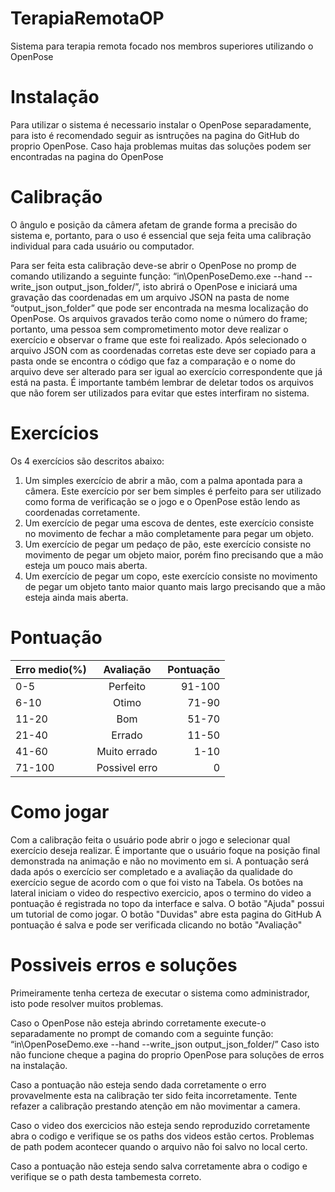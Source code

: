 # TerapiaRemotaOP
Sistema para terapia remota focado nos membros superiores utilizando o OpenPose

# Instalação
Para utilizar o sistema é necessario instalar o OpenPose separadamente, para isto é recomendado seguir as isntruções na pagina do GitHub do proprio OpenPose.
Caso haja problemas muitas das soluções podem ser encontradas na pagina do OpenPose

# Calibração
O ângulo e posição da câmera afetam de grande forma a precisão do sistema e, portanto, para o uso é essencial que seja feita uma calibração individual para cada usuário ou computador.

Para ser feita esta calibração deve-se abrir o OpenPose no promp de comando utilizando a seguinte função: “in\OpenPoseDemo.exe --hand --write_json output_json_folder/”, isto abrirá o OpenPose e iniciará uma gravação das coordenadas em um arquivo JSON na pasta de nome “output_json_folder” que pode ser encontrada na mesma localização do OpenPose. Os arquivos gravados terão como nome o número do frame; portanto, uma pessoa sem comprometimento motor deve realizar o exercício e observar o frame que este foi realizado. Após selecionado o arquivo JSON com as coordenadas corretas este deve ser copiado para a pasta onde se encontra o código que faz a comparação e o nome do arquivo deve ser alterado para ser igual ao exercício correspondente que já está na pasta. É importante também lembrar de deletar todos os arquivos que não forem ser utilizados para evitar que estes interfiram no sistema.

# Exercícios
Os 4 exercícios são descritos abaixo:
1.	Um simples exercício de abrir a mão, com a palma apontada para a câmera. Este exercício por ser bem simples é perfeito para ser utilizado como forma de verificação se o jogo e o OpenPose estão lendo as coordenadas corretamente.
2.	Um exercício de pegar uma escova de dentes, este exercício consiste no movimento de fechar a mão completamente para pegar um objeto.
3.	Um exercício de pegar um pedaço de pão, este exercício consiste no movimento de pegar um objeto maior, porém fino precisando que a mão esteja um pouco mais aberta.
4.	Um exercício de pegar um copo, este exercício consiste no movimento de pegar um objeto tanto maior quanto mais largo precisando que a mão esteja ainda mais aberta.

# Pontuação
| Erro medio(%) | Avaliação | Pontuação |
| :---          |     :---:      |          ---: |
| 0-5           | Perfeito       | 91-100        |
| 6-10          | Otimo          | 71-90         |
| 11-20         | Bom            | 51-70         |
| 21-40         | Errado         | 11-50         |
| 41-60         | Muito errado   | 1-10          |
| 71-100        | Possivel erro  | 0             |

# Como jogar
Com a calibração feita o usuário pode abrir o jogo e selecionar qual exercício deseja realizar. É importante que o usuário foque na posição final demonstrada na animação e não no movimento em si. A pontuação será dada após o exercício ser completado e a avaliação da qualidade do exercício segue de acordo com o que foi visto na Tabela.
Os botões na lateral iniciam o video do respectivo exercicio, apos o termino do video a pontuação é registrada no topo da interface e salva.
O botão "Ajuda" possui um tutorial de como jogar.
O botão "Duvidas" abre esta pagina do GitHub
A pontuação é salva e pode ser verificada clicando no botão "Avaliação"

# Possiveis erros e soluções
Primeiramente tenha certeza de executar o sistema como administrador, isto pode resolver muitos problemas.

Caso o OpenPose não esteja abrindo corretamente execute-o separadamente no prompt de comando com a seguinte função: “in\OpenPoseDemo.exe --hand --write_json output_json_folder/”
Caso isto não funcione cheque a pagina do proprio OpenPose para soluções de erros na instalação.

Caso a pontuação não esteja sendo dada corretamente o erro provavelmente esta na calibração ter sido feita incorretamente. Tente refazer a calibração prestando atenção em não movimentar a camera.

Caso o video dos exercicios não esteja sendo reproduzido corretamente abra o codigo e verifique se os paths dos videos estão certos. Problemas de path podem acontecer quando o arquivo não foi salvo no local certo.

Caso a pontuação não esteja sendo salva corretamente abra o codigo e verifique se o path desta tambemesta correto.
